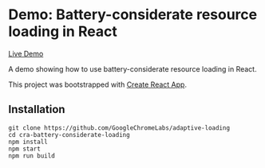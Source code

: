 
# Demo: Battery-considerate resource loading in React

[Live Demo](https://adaptive-loading.web.app/cra-battery-considerate-loading)

A demo showing how to use battery-considerate resource loading in React.

This project was bootstrapped with [Create React App](https://github.com/facebook/create-react-app).

## Installation
```
git clone https://github.com/GoogleChromeLabs/adaptive-loading
cd cra-battery-considerate-loading
npm install
npm start
npm run build
```
